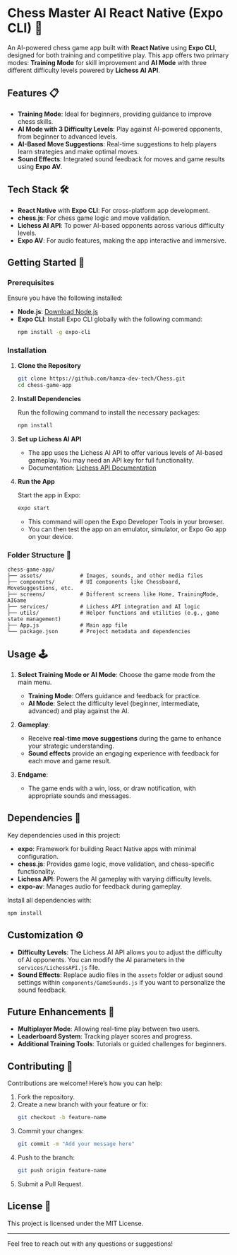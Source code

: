 
# Chess Master AI React Native (Expo CLI) 🧩

An AI-powered chess game app built with **React Native** using **Expo CLI**, designed for both training and competitive play. This app offers two primary modes: **Training Mode** for skill improvement and **AI Mode** with three different difficulty levels powered by **Lichess AI API**.

## Features 📋

- **Training Mode**: Ideal for beginners, providing guidance to improve chess skills.
- **AI Mode with 3 Difficulty Levels**: Play against AI-powered opponents, from beginner to advanced levels.
- **AI-Based Move Suggestions**: Real-time suggestions to help players learn strategies and make optimal moves.
- **Sound Effects**: Integrated sound feedback for moves and game results using **Expo AV**.

## Tech Stack 🛠️

- **React Native** with **Expo CLI**: For cross-platform app development.
- **chess.js**: For chess game logic and move validation.
- **Lichess AI API**: To power AI-based opponents across various difficulty levels.
- **Expo AV**: For audio features, making the app interactive and immersive.

## Getting Started 🚀

### Prerequisites

Ensure you have the following installed:

- **Node.js**: [Download Node.js](https://nodejs.org/)
- **Expo CLI**: Install Expo CLI globally with the following command:
  ```bash
  npm install -g expo-cli
  ```

### Installation

1. **Clone the Repository**

   ```bash
   git clone https://github.com/hamza-dev-tech/Chess.git
   cd chess-game-app
   ```

2. **Install Dependencies**

   Run the following command to install the necessary packages:
   ```bash
   npm install
   ```

3. **Set up Lichess AI API**

   - The app uses the Lichess AI API to offer various levels of AI-based gameplay. You may need an API key for full functionality.
   - Documentation: [Lichess API Documentation](https://lichess.org/api)

4. **Run the App**

   Start the app in Expo:
   ```bash
   expo start
   ```

   - This command will open the Expo Developer Tools in your browser.
   - You can then test the app on an emulator, simulator, or Expo Go app on your device.

### Folder Structure 📂

```plaintext
chess-game-app/
├── assets/            # Images, sounds, and other media files
├── components/        # UI components like Chessboard, MoveSuggestions, etc.
├── screens/           # Different screens like Home, TrainingMode, AIGame
├── services/          # Lichess API integration and AI logic
├── utils/             # Helper functions and utilities (e.g., game state management)
├── App.js             # Main app file
└── package.json       # Project metadata and dependencies
```

## Usage 🕹️

1. **Select Training Mode or AI Mode**: Choose the game mode from the main menu.
   - **Training Mode**: Offers guidance and feedback for practice.
   - **AI Mode**: Select the difficulty level (beginner, intermediate, advanced) and play against the AI.

2. **Gameplay**:  
   - Receive **real-time move suggestions** during the game to enhance your strategic understanding.
   - **Sound effects** provide an engaging experience with feedback for each move and game result.

3. **Endgame**:  
   - The game ends with a win, loss, or draw notification, with appropriate sounds and messages.

## Dependencies 🧩

Key dependencies used in this project:

- **expo**: Framework for building React Native apps with minimal configuration.
- **chess.js**: Provides game logic, move validation, and chess-specific functionality.
- **Lichess API**: Powers the AI gameplay with varying difficulty levels.
- **expo-av**: Manages audio for feedback during gameplay.

Install all dependencies with:

```bash
npm install
```

## Customization ⚙️

- **Difficulty Levels**: The Lichess AI API allows you to adjust the difficulty of AI opponents. You can modify the AI parameters in the `services/LichessAPI.js` file.
- **Sound Effects**: Replace audio files in the `assets` folder or adjust sound settings within `components/GameSounds.js` if you want to personalize the sound feedback.

## Future Enhancements 🌱

- **Multiplayer Mode**: Allowing real-time play between two users.
- **Leaderboard System**: Tracking player scores and progress.
- **Additional Training Tools**: Tutorials or guided challenges for beginners.

## Contributing 👥

Contributions are welcome! Here’s how you can help:

1. Fork the repository.
2. Create a new branch with your feature or fix:  
   ```bash
   git checkout -b feature-name
   ```
3. Commit your changes:  
   ```bash
   git commit -m "Add your message here"
   ```
4. Push to the branch:  
   ```bash
   git push origin feature-name
   ```
5. Submit a Pull Request.

## License 📄

This project is licensed under the MIT License.

---

Feel free to reach out with any questions or suggestions!
